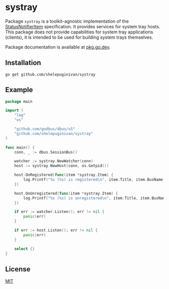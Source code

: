 # systray

Package `systray` is a toolkit-agnostic implementation of the
[StatusNotifierItem](https://www.freedesktop.org/wiki/Specifications/StatusNotifierItem/)
specification. It provides services for system tray hosts. This package does
not provide capabilities for system tray applications (clients), it is intended
to be used for building system trays themselves.

Package documentation is available at [pkg.go.dev](https://pkg.go.dev/github.com/shelepuginivan/systray).

## Installation

```shell
go get github.com/shelepuginivan/systray
```

## Example

```go
package main

import (
	"log"
	"os"

	"github.com/godbus/dbus/v5"
	"github.com/shelepuginivan/systray"
)

func main() {
	conn, _ := dbus.SessionBus()

	watcher := systray.NewWatcher(conn)
	host := systray.NewHost(conn, os.Getpid())

	host.OnRegistered(func(item *systray.Item) {
		log.Printf("%s (%s) is registered\n", item.Title, item.BusName())
	})

	host.OnUnregistered(func(item *systray.Item) {
		log.Printf("%s (%s) is unregistered\n", item.Title, item.BusName())
	})

	if err := watcher.Listen(); err != nil {
		panic(err)
	}

	if err := host.Listen(); err != nil {
		panic(err)
	}

	select {}
}
```

## License

[MIT](https://github.com/shelepuginivan/systray/blob/main/LICENSE)
